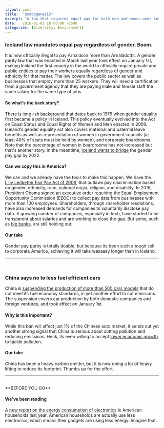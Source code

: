 ```yaml
---
layout: post
title:  "Bombogenesis"
excerpt: "A law that requires equal pay for both men and women went into effect in Iceland. China bans certain car models for pollution. On our reading list: Electronics usage in the US is dropping."
date:   2018-01-03 18:00:00 -0500
categories: [Diversity, Environment]
---
```


### Iceland law mandates equal pay regardless of gender. Boom.

It is now officially illegal to pay Arnaldson more than Arnalddottir. A gender parity law that was enacted in March last year took effect on January 1st, making Iceland the first country in the world to officially require private and public entities to pay their workers equally regardless of gender and ethnicity for that matter. The law covers the public sector as well as businesses that employ more than 25 workers. They will need a certification from a government agency that they are paying male and female staff the same salary for the same type of jobs.

#### So what's the back story?

There is long-ish <a href="http://www.europarl.europa.eu/document/activities/cont/201107/20110725ATT24624/20110725ATT24624EN.pdf" target="_blank">background</a> that dates back to 1975 when gender equality first became a policy in Iceland. This policy eventually evolved into the Act on Equal Status and Equal Rights of Women and Men enacted in 2008. Iceland's gender equality act also covers maternal and paternal leave benefits as well as representation of women in government councils (at least 40% of seats must be held by women), and corporate boardrooms. Note that the percentage of women in boardrooms has not increased but that's another story. In the meantime, <a href="http://www.unwomen.org/en/get-involved/step-it-up/commitments/iceland" target="_blank">Iceland wants to bridge</a> the gender pay gap by 2022.

#### Can we copy this in America?

We can and we already have the tools to make this happen. We have the <a href="https://nwlc.org/resources/lilly-ledbetter-fair-pay-act/" target="_blank">Lilly Ledbetter Fair Pay Act of 2009</a>, that outlaws pay discrimination based on gender, ethnicity, race, national origin, religion, and disability. In 2016, President Obama signed <a href="https://obamawhitehouse.archives.gov/the-press-office/2016/01/29/fact-sheet-new-steps-advance-equal-pay-seventh-anniversary-lilly" target="_blank">an executive order</a> requiring the Equal Employment Opportunity Commission (EEOC) to collect pay data from businesses with more than 100 employees. Shareholders, through shareholder resolutions, have also increased demands for companies to voluntarily disclose pay data. A growing number of companies, especially in tech, have started to be transparent about salaries and are working to close the gap. But some, such as <a href="https://www.americanbanker.com/opinion/us-banks-are-behind-the-global-curve-on-gender-pay-equity" target="_blank">big banks</a>, are still holding out.

#### Our take

Gender pay parity is totally doable, but because its been such a tough sell to corporate America, achieving it will take waaaaay longer than in Iceland.

* * *
<br />

### China says no to less fuel efficient cars

China is <a href="https://www.nytimes.com/2018/01/02/climate/china-cars-pollution.html?smid=tw-share&_r=0" target="_blank">suspending the production of more than 500 cars models</a> that do not meet its fuel economy standards, in yet another effort to cut emissions. The suspension covers car production by both domestic companies and foreign ventures, and took effect on January 1st.

#### Why is this important?

While this ban will affect just 1% of the Chinese auto market, it sends out yet another strong signal that China is serious about cutting pollution and reducing emissions. Heck, its even willing to accept <a href="http://www.sustainabilitymatters.info/environment/2017/12/26/china-growth.html" target="_blank">lower economic growth</a> to tackle pollution.

#### Our take

China has been a heavy carbon emitter, but it is now doing a lot of heavy lifting to reduce its footprint. Thumbs up for the effort.

* * *
<br />
**BEFORE YOU GO**

#### **We've been reading**

A <a href="http://www.cta.tech/cta/media/policyImages/policyPDFs/Energy-Consumption-of-Consumer-Electronics-in-U-S-Homes-in-2017.pdf" target="_blank">new report on the energy consumption of electronics</a> in American households last year. American households are actually use less electronics, which means their gadgets are using less energy. Imagine that.
